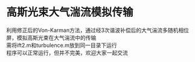 # 高斯光束大气湍流模拟传输
利用修正后的Von-Karman方法，通过经3次谐波补偿后的大气湍流多随机相位屏，模拟高斯光束在大气湍流中的传输  
需将ift2.m和turbulence.m放到同一目录下运行  
程序可以正常运行，但并不完美，欢迎大家一起交流  
